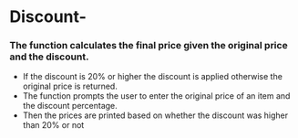 # Discount-
### The function calculates the final price given the original price and the discount.
- If the discount is 20% or higher the discount is applied otherwise the original price is returned.
- The function prompts the user to enter the original price of an item and the discount percentage.
- Then the prices are printed based on whether the discount was higher than 20% or not